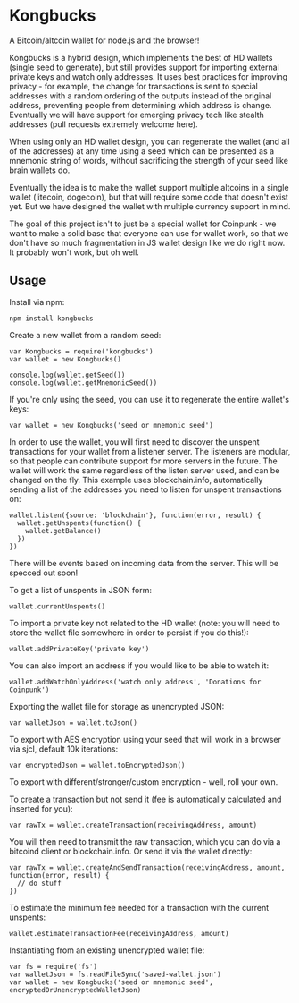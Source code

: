 # Kongbucks

A Bitcoin/altcoin wallet for node.js and the browser!

Kongbucks is a hybrid design, which implements the best of HD wallets (single seed to generate), but still provides support for importing external private keys and watch only addresses. It uses best practices for improving privacy - for example, the change for transactions is sent to special addresses with a random ordering of the outputs instead of the original address, preventing people from determining which address is change. Eventually we will have support for emerging privacy tech like stealth addresses (pull requests extremely welcome here).

When using only an HD wallet design, you can regenerate the wallet (and all of the addresses) at any time using a seed which can be presented as a mnemonic string of words, without sacrificing the strength of your seed like brain wallets do.

Eventually the idea is to make the wallet support multiple altcoins in a single wallet (litecoin, dogecoin), but that will require some code that doesn't exist yet. But we have designed the wallet with multiple currency support in mind.

The goal of this project isn't to just be a special wallet for Coinpunk - we want to make a solid base that everyone can use for wallet work, so that we don't have so much fragmentation in JS wallet design like we do right now. It probably won't work, but oh well.

## Usage

Install via npm:

    npm install kongbucks

Create a new wallet from a random seed:

    var Kongbucks = require('kongbucks')
    var wallet = new Kongbucks()
    
    console.log(wallet.getSeed())
    console.log(wallet.getMnemonicSeed())

If you're only using the seed, you can use it to regenerate the entire wallet's keys:

    var wallet = new Kongbucks('seed or mnemonic seed')

In order to use the wallet, you will first need to discover the unspent transactions for your wallet from a listener server. The listeners are modular, so that people can contribute support for more servers in the future. The wallet will work the same regardless of the listen server used, and can be changed on the fly. This example uses blockchain.info, automatically sending a list of the addresses you need to listen for unspent transactions on:

    wallet.listen({source: 'blockchain'}, function(error, result) {
      wallet.getUnspents(function() {
        wallet.getBalance()
      })
    })

There will be events based on incoming data from the server. This will be specced out soon!

To get a list of unspents in JSON form:

    wallet.currentUnspents()

To import a private key not related to the HD wallet (note: you will need to store the wallet file somewhere in order to persist if you do this!):

    wallet.addPrivateKey('private key')

You can also import an address if you would like to be able to watch it:

    wallet.addWatchOnlyAddress('watch only address', 'Donations for Coinpunk')

Exporting the wallet file for storage as unencrypted JSON:

    var walletJson = wallet.toJson()

To export with AES encryption using your seed that will work in a browser via sjcl, default 10k iterations:

    var encryptedJson = wallet.toEncryptedJson()

To export with different/stronger/custom encryption - well, roll your own.

To create a transaction but not send it (fee is automatically calculated and inserted for you):

    var rawTx = wallet.createTransaction(receivingAddress, amount)

You will then need to transmit the raw transaction, which you can do via a bitcoind client or blockchain.info. Or send it via the wallet directly:

    var rawTx = wallet.createAndSendTransaction(receivingAddress, amount, function(error, result) {
      // do stuff
    })

To estimate the minimum fee needed for a transaction with the current unspents:

    wallet.estimateTransactionFee(receivingAddress, amount)

Instantiating from an existing unencrypted wallet file:

    var fs = require('fs')
    var walletJson = fs.readFileSync('saved-wallet.json')
    var wallet = new Kongbucks('seed or mnemonic seed', encryptedOrUnencryptedWalletJson)
